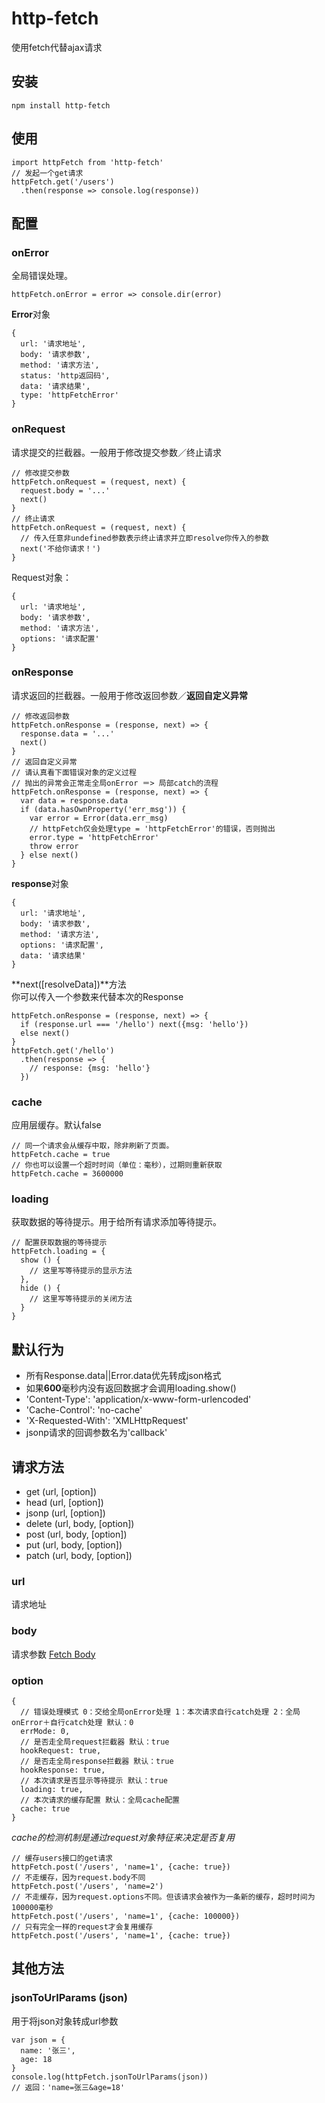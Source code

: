# http-fetch
使用fetch代替ajax请求

## 安装
```
npm install http-fetch
```
## 使用
```
import httpFetch from 'http-fetch'
// 发起一个get请求
httpFetch.get('/users')
  .then(response => console.log(response))
```
## 配置
### onError
全局错误处理。
```
httpFetch.onError = error => console.dir(error)
```
**Error**对象
```
{
  url: '请求地址',
  body: '请求参数',
  method: '请求方法',
  status: 'http返回码',
  data: '请求结果',
  type: 'httpFetchError'
}
```
### onRequest
请求提交的拦截器。一般用于修改提交参数／终止请求
```
// 修改提交参数
httpFetch.onRequest = (request, next) {
  request.body = '...'
  next()
}
// 终止请求
httpFetch.onRequest = (request, next) {
  // 传入任意非undefined参数表示终止请求并立即resolve你传入的参数
  next('不给你请求！')
}
```
Request对象：
```
{
  url: '请求地址',
  body: '请求参数',
  method: '请求方法',
  options: '请求配置'
}
```
### onResponse
请求返回的拦截器。一般用于修改返回参数／**返回自定义异常**<br>
```
// 修改返回参数
httpFetch.onResponse = (response, next) => {
  response.data = '...'
  next()
}
// 返回自定义异常
// 请认真看下面错误对象的定义过程
// 抛出的异常会正常走全局onError ＝> 局部catch的流程
httpFetch.onResponse = (response, next) => {
  var data = response.data
  if (data.hasOwnProperty('err_msg')) {
    var error = Error(data.err_msg)
    // httpFetch仅会处理type = 'httpFetchError'的错误，否则抛出
    error.type = 'httpFetchError'
    throw error
  } else next()
}
```
**response**对象
```
{
  url: '请求地址',
  body: '请求参数',
  method: '请求方法',
  options: '请求配置',
  data: '请求结果'
}
```
**next([resolveData])**方法<br>
你可以传入一个参数来代替本次的Response
```
httpFetch.onResponse = (response, next) => {
  if (response.url === '/hello') next({msg: 'hello'})
  else next()
}
httpFetch.get('/hello')
  .then(response => {
    // response: {msg: 'hello'}
  })
```
### cache
应用层缓存。默认false
```
// 同一个请求会从缓存中取，除非刷新了页面。
httpFetch.cache = true
// 你也可以设置一个超时时间（单位：毫秒），过期则重新获取
httpFetch.cache = 3600000
```
### loading
获取数据的等待提示。用于给所有请求添加等待提示。
```
// 配置获取数据的等待提示
httpFetch.loading = {
  show () {
    // 这里写等待提示的显示方法
  },
  hide () {
    // 这里写等待提示的关闭方法
  }
}
```
## 默认行为
* 所有Response.data||Error.data优先转成json格式
* 如果**600**毫秒内没有返回数据才会调用loading.show()
* 'Content-Type': 'application/x-www-form-urlencoded'
* 'Cache-Control': 'no-cache'
* 'X-Requested-With': 'XMLHttpRequest'
* jsonp请求的回调参数名为'callback'

## 请求方法
* get (url, [option])
* head (url, [option])
* jsonp (url, [option])
* delete (url, body, [option])
* post (url, body, [option])
* put (url, body, [option])
* patch (url, body, [option])

### url
请求地址

### body
请求参数 [Fetch Body](https://developer.mozilla.org/en-US/docs/Web/API/Fetch_API/Using_Fetch#Body)

### option
```
{
  // 错误处理模式 0：交给全局onError处理 1：本次请求自行catch处理 2：全局onError＋自行catch处理 默认：0
  errMode: 0,
  // 是否走全局request拦截器 默认：true
  hookRequest: true,
  // 是否走全局response拦截器 默认：true
  hookResponse: true,
  // 本次请求是否显示等待提示 默认：true
  loading: true,
  // 本次请求的缓存配置 默认：全局cache配置
  cache: true
}
```
*cache的检测机制是通过request对象特征来决定是否复用*
```
// 缓存users接口的get请求
httpFetch.post('/users', 'name=1', {cache: true})
// 不走缓存，因为request.body不同
httpFetch.post('/users', 'name=2')
// 不走缓存，因为request.options不同。但该请求会被作为一条新的缓存，超时时间为100000毫秒
httpFetch.post('/users', 'name=1', {cache: 100000})
// 只有完全一样的request才会复用缓存
httpFetch.post('/users', 'name=1', {cache: true})
```
## 其他方法
### jsonToUrlParams (json)
用于将json对象转成url参数
```
var json = {
  name: '张三',
  age: 18
}
console.log(httpFetch.jsonToUrlParams(json))
// 返回：'name=张三&age=18'
```

